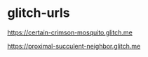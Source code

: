 # glitch-urls

https://certain-crimson-mosquito.glitch.me

https://proximal-succulent-neighbor.glitch.me
